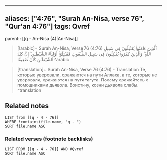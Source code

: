 
---
aliases: ["4:76", "Surah An-Nisa, verse 76", "Qur'an 4:76"]
tags: Qvref
---

parent:: [[q - An-Nisa (4)|An-Nisa]]

> [!arabic]+ Surah An-Nisa, Verse 76 (4:76)
> <span class="quran-arabic">ٱلَّذِينَ ءَامَنُوا۟ يُقَـٰتِلُونَ فِى سَبِيلِ ٱللَّهِ ۖ وَٱلَّذِينَ كَفَرُوا۟ يُقَـٰتِلُونَ فِى سَبِيلِ ٱلطَّـٰغُوتِ فَقَـٰتِلُوٓا۟ أَوْلِيَآءَ ٱلشَّيْطَـٰنِ ۖ إِنَّ كَيْدَ ٱلشَّيْطَـٰنِ كَانَ ضَعِيفًا</span>
^arabic

> [!translation]+ Surah An-Nisa, Verse 76 (4:76) - Translation
> Те, которые уверовали, сражаются на пути Аллаха, а те, которые не уверовали, сражаются на пути тагута. Посему сражайтесь с помощниками дьявола. Воистину, козни дьявола слабы.
^translation



## Related notes
```dataview
LIST from [[q - 4 - 76]]
WHERE !contains(file.name, "q - ")
SORT file.name ASC
```

### Related verses (footnote backlinks)
```dataview
LIST FROM [[q - 4 - 76]] AND #Qvref
SORT file.name ASC
```

